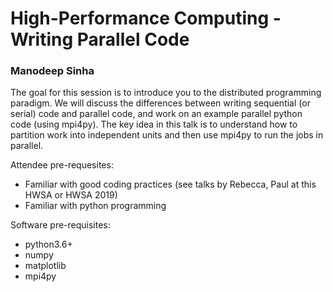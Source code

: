 # High-Performance Computing - Writing Parallel Code
### Manodeep Sinha

The goal for this session is to introduce you to the distributed programming paradigm. We will discuss the differences between writing sequential (or serial) code and parallel code, and work on an example parallel python code (using mpi4py). The key idea in this talk is to understand how to partition work into independent units and then use mpi4py to run the jobs in parallel.

Attendee pre-requesites:

* Familiar with good coding practices (see talks by Rebecca, Paul at this HWSA or HWSA 2019)
* Familiar with python programming

Software pre-requisites:
* python3.6+
* numpy
* matplotlib
* mpi4py
